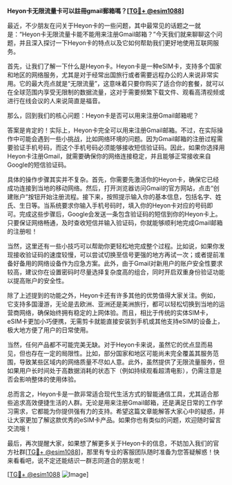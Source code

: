 **Heyon卡无限流量卡可以註冊gmail郵箱嗎？[[TG💪+ @esim1088](https://t.me/s/esim1088)]**

最近，不少朋友在问关于Heyon卡的一些问题，其中最常见的话题之一就是：“Heyon卡无限流量卡能不能用来注册Gmail邮箱？”今天我们就来聊聊这个问题，并且深入探讨一下Heyon卡的特点以及它如何帮助我们更好地使用互联网服务。

首先，让我们了解一下什么是Heyon卡。Heyon卡是一种eSIM卡，支持多个国家和地区的网络服务，尤其是对于经常出国旅行或者需要远程办公的人来说非常实用。它的最大亮点就是“无限流量”，这意味着只要你购买了适合你的套餐，就可以在全球范围内享受无限制的数据流量，这对于需要频繁下载文件、观看高清视频或进行在线会议的人来说简直是福音。

那么，回到我们的核心问题：Heyon卡是否可以用来注册Gmail邮箱呢？

答案是肯定的！实际上，Heyon卡完全可以用来注册Gmail邮箱。不过，在实际操作中可能会遇到一些小挑战，比如网络环境的问题。因为Gmail邮箱的注册过程需要验证手机号码，而这个手机号码必须能够接收短信验证码。因此，如果你选择用Heyon卡注册Gmail，就需要确保你的网络连接稳定，并且能够正常接收来自Google的短信验证码。

具体的操作步骤其实并不复杂。首先，你需要先激活你的Heyon卡，确保它已经成功连接到当地的移动网络。然后，打开浏览器访问Gmail的官方网站，点击“创建账户”按钮开始注册流程。接下来，按照提示输入你的基本信息，包括名字、姓氏、生日等。当系统要求你输入手机号码时，填入你的Heyon卡对应的号码即可。完成这些步骤后，Google会发送一条包含验证码的短信到你的Heyon卡上。只要保证网络畅通，及时查收短信并输入验证码，你就能够顺利地完成Gmail邮箱的注册啦！

当然，这里还有一些小技巧可以帮助你更轻松地完成整个过程。比如说，如果你发现接收验证码的速度较慢，可以尝试切换至信号更强的地方再试一次；或者提前准备好备用的网络设备作为应急方案。此外，由于Gmail对新用户的账户安全性要求较高，建议你在设置密码时尽量选择复杂度高的组合，同时开启双重身份验证功能以提高账户的安全性。

除了上述提到的功能之外，Heyon卡还有许多其他的优势值得大家关注。例如，它支持多国漫游，无论是去欧洲、亚洲还是美洲旅行，都可以轻松切换到当地的运营商网络，确保始终拥有稳定的上网体验。而且，相比于传统的实体SIM卡，eSIM卡更加小巧便携，无需剪卡就能直接安装到手机或其他支持eSIM的设备上，极大地方便了用户的日常使用。

当然，任何产品都不可能完美无缺。对于Heyon卡来说，虽然它的优点显而易见，但也存在一定的局限性。比如，部分国家和地区可能尚未完全覆盖其服务范围，导致某些区域内的网络质量不尽如人意。此外，虽然提供了无限流量服务，但如果用户长时间处于高数据消耗的状态下（例如持续观看超清电影），仍需注意是否会影响整体的使用体验。

总而言之，Heyon卡是一款非常适合现代生活方式的智能通信工具，尤其适合那些追求高效便捷生活的人群。无论是用来注册Gmail邮箱，还是满足日常的工作学习需求，它都能为你提供强有力的支持。希望这篇文章能解答大家心中的疑惑，并让大家更加了解这款优秀的eSIM卡产品。如果你也有类似的问题，欢迎随时留言交流哦！

最后，再次提醒大家，如果想了解更多关于Heyon卡的信息，不妨加入我们的官方社群[[TG💪+ @esim1088](https://t.me/s/esim1088)]，那里有专业的客服团队随时准备为您答疑解惑！快来看看吧，说不定还能结识一群志同道合的朋友呢！

[[TG💪+ @esim1088](https://t.me/s/esim1088) ![Image](https://i.postimg.cc/4NQfJmqS/Snipaste-2025-05-13-00-14-12.png)]